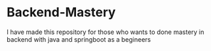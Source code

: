 # Backend-Mastery
I have made this repository for those who wants to done mastery in backend with java and springboot as a begineers
